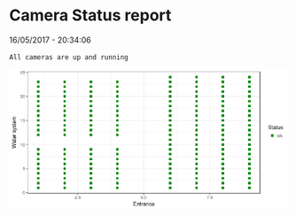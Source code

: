 Camera Status report
================
16/05/2017 - 20:34:06

    All cameras are up and running

![](camreport_files/figure-markdown_github/unnamed-chunk-2-1.png)
